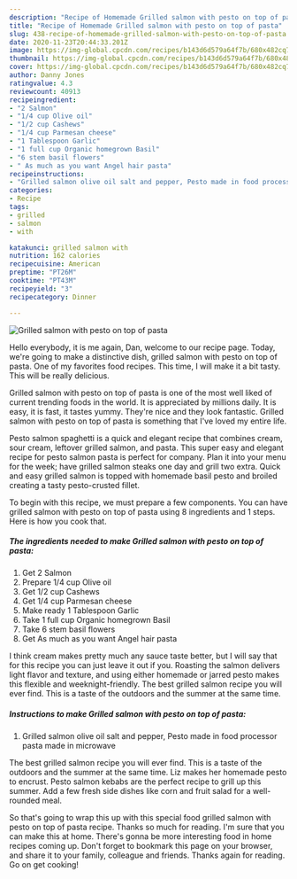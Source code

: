 ```yaml
---
description: "Recipe of Homemade Grilled salmon with pesto on top of pasta"
title: "Recipe of Homemade Grilled salmon with pesto on top of pasta"
slug: 438-recipe-of-homemade-grilled-salmon-with-pesto-on-top-of-pasta
date: 2020-11-23T20:44:33.201Z
image: https://img-global.cpcdn.com/recipes/b143d6d579a64f7b/680x482cq70/grilled-salmon-with-pesto-on-top-of-pasta-recipe-main-photo.jpg
thumbnail: https://img-global.cpcdn.com/recipes/b143d6d579a64f7b/680x482cq70/grilled-salmon-with-pesto-on-top-of-pasta-recipe-main-photo.jpg
cover: https://img-global.cpcdn.com/recipes/b143d6d579a64f7b/680x482cq70/grilled-salmon-with-pesto-on-top-of-pasta-recipe-main-photo.jpg
author: Danny Jones
ratingvalue: 4.3
reviewcount: 40913
recipeingredient:
- "2 Salmon"
- "1/4 cup Olive oil"
- "1/2 cup Cashews"
- "1/4 cup Parmesan cheese"
- "1 Tablespoon Garlic"
- "1 full cup Organic homegrown Basil"
- "6 stem basil flowers"
- " As much as you want Angel hair pasta"
recipeinstructions:
- "Grilled salmon olive oil salt and pepper, Pesto made in food processor pasta made in microwave"
categories:
- Recipe
tags:
- grilled
- salmon
- with

katakunci: grilled salmon with 
nutrition: 162 calories
recipecuisine: American
preptime: "PT26M"
cooktime: "PT43M"
recipeyield: "3"
recipecategory: Dinner

---
```



![Grilled salmon with pesto on top of pasta](https://img-global.cpcdn.com/recipes/b143d6d579a64f7b/680x482cq70/grilled-salmon-with-pesto-on-top-of-pasta-recipe-main-photo.jpg)

Hello everybody, it is me again, Dan, welcome to our recipe page. Today, we're going to make a distinctive dish, grilled salmon with pesto on top of pasta. One of my favorites food recipes. This time, I will make it a bit tasty. This will be really delicious.

Grilled salmon with pesto on top of pasta is one of the most well liked of current trending foods in the world. It is appreciated by millions daily. It is easy, it is fast, it tastes yummy. They're nice and they look fantastic. Grilled salmon with pesto on top of pasta is something that I've loved my entire life.

Pesto salmon spaghetti is a quick and elegant recipe that combines cream, sour cream, leftover grilled salmon, and pasta. This super easy and elegant recipe for pesto salmon pasta is perfect for company. Plan it into your menu for the week; have grilled salmon steaks one day and grill two extra. Quick and easy grilled salmon is topped with homemade basil pesto and broiled creating a tasty pesto-crusted fillet.


To begin with this recipe, we must prepare a few components. You can have grilled salmon with pesto on top of pasta using 8 ingredients and 1 steps. Here is how you cook that.

<!--inarticleads1-->

##### The ingredients needed to make Grilled salmon with pesto on top of pasta:

1. Get 2 Salmon
1. Prepare 1/4 cup Olive oil
1. Get 1/2 cup Cashews
1. Get 1/4 cup Parmesan cheese
1. Make ready 1 Tablespoon Garlic
1. Take 1 full cup Organic homegrown Basil
1. Take 6 stem basil flowers
1. Get  As much as you want Angel hair pasta


I think cream makes pretty much any sauce taste better, but I will say that for this recipe you can just leave it out if you. Roasting the salmon delivers light flavor and texture, and using either homemade or jarred pesto makes this flexible and weeknight-friendly. The best grilled salmon recipe you will ever find. This is a taste of the outdoors and the summer at the same time. 

<!--inarticleads2-->

##### Instructions to make Grilled salmon with pesto on top of pasta:

1. Grilled salmon olive oil salt and pepper, Pesto made in food processor pasta made in microwave


The best grilled salmon recipe you will ever find. This is a taste of the outdoors and the summer at the same time. Liz makes her homemade pesto to encrust. Pesto salmon kebabs are the perfect recipe to grill up this summer. Add a few fresh side dishes like corn and fruit salad for a well-rounded meal. 

So that's going to wrap this up with this special food grilled salmon with pesto on top of pasta recipe. Thanks so much for reading. I'm sure that you can make this at home. There's gonna be more interesting food in home recipes coming up. Don't forget to bookmark this page on your browser, and share it to your family, colleague and friends. Thanks again for reading. Go on get cooking!
